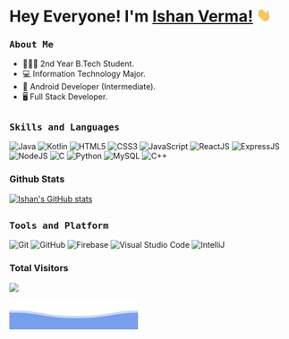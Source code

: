 # Hey Everyone! I'm [Ishan Verma!](https://github.com/Ishan-creed) <img src="https://github.com/devptyagi/devptyagi/blob/main/assets/Hi.gif" height="25px">

<h3><b><samp>About Me</samp></b></h3>

- 👨🏻‍🎓 2nd Year B.Tech Student.
- 💻 Information Technology Major.
- 📱 Android Developer (Intermediate).
- 🖥 Full Stack Developer.



##
<h3><b><samp>Skills and Languages</samp></b></h3>     

![Java](https://img.shields.io/badge/Java-013243?style=flat-square&logo=Java&logoColor=white)
![Kotlin](https://img.shields.io/badge/Kotlin-013243?style=flat-square&logo=Kotlin&logoColor=white)
![HTML5](https://img.shields.io/badge/HTML5-E34F26?style=flat-square&logo=HTML5&logoColor=white)
![CSS3](https://img.shields.io/badge/CSS3-1572B6?style=flat-square&logo=CSS3&logoColor=white)
![JavaScript](https://img.shields.io/badge/JavaScript-ffcb2c?style=flat-square&logo=javascript&logoColor=white)
![ReactJS](https://img.shields.io/badge/ReactJS-292c33?style=flat-square&logo=react&logoColor=80d8f7)
![ExpressJS](https://img.shields.io/badge/ExpressJS-292c33?style=flat-square&logo=express&logoColor=90c3f9)
![NodeJS](https://img.shields.io/badge/NodeJS-339933?style=flat-square&logo=node.js&logoColor=80d8f7)
![C](https://img.shields.io/badge/C-27338e?style=flat-square&logo=c&logoColor=white)
![Python](https://img.shields.io/badge/Python-3776AB?style=flat-square&logo=Python&logoColor=white)
![MySQL](https://img.shields.io/badge/MySQL-4479A1?style=flat-square&logo=MySQL&logoColor=white)
![C++](https://img.shields.io/badge/C++-00599C?style=flat-square&logo=c%2B%2B&logoColor=white)


### Github Stats
  
[![Ishan's GitHub stats](https://github-readme-stats.vercel.app/api?username=Ishan-creed)](https://github.com/Ishan-creed/github-readme-stats)


##


##
<h3><b><samp>Tools and Platform</samp></b></h3>

![Git](https://img.shields.io/badge/Git-F05032?style=flat-square&logo=Git&logoColor=white)
![GitHub](https://img.shields.io/badge/GitHub-181717?style=flat-square&logo=github)
![Firebase](https://img.shields.io/badge/Firebase-ffcb2c?style=flat-square&logo=Firebase&logoColor=DD1100)
![Visual Studio Code](https://img.shields.io/badge/Visual_Studio_Code-007ACC?style=flat-square&logo=Visual-Studio-Code&logoColor=white)
![IntelliJ](https://img.shields.io/badge/IntelliJ-E3445E?style=flat-square&logo=intellijidea&logoColor=white)


### Total Visitors

![](https://komarev.com/ghpvc/?username=your-github-Ishan-creed&label=PROFILE+VIEWS)

  
![](https://github.com/devptyagi/devptyagi/blob/main/assets/bottom_header.svg)
